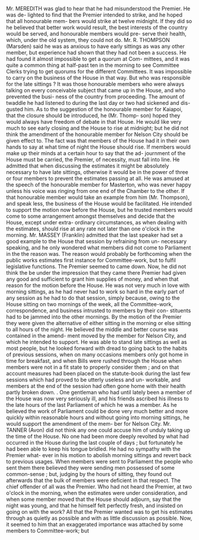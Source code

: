 Mr. MEREDITH was glad to hear that he had misunderstood the Premier. He was de- lighted to find that the Premier intended to strike, and he hoped that all honourable mem- bers would strike at twelve midnight. If they did so he believed that better work would result, the best interests of the country would be served, and honourable members would pre- serve their health, which, under the old system, they could not do. Mr. R. THOMPSON (Marsden) said he was as anxious to have early sittings as was any other member, but experience had shown that they had not been a success. He had found it almost impossible to get a quorum at Com- mittees, and it was quite a common thing at half-past ten in the morning to see Committee Clerks trying to get quorums for the different Committees. It was impossible to carry on the business of the House in that way. But who was responsible for the late sittings ? It was those honourable members who were always talking on every conceivable subject that came up in the House, and who prevented the busi- ness of the country from proceeding. The amount of twaddle he had listened to during the last day or two had sickened and dis- gusted him. As to the suggestion of the honourable member for Kaiapoi, that the closure should be introduced, he (Mr. Thomp- son) hoped they would always have freedom of debate in that House. He would like very much to see early closing and the House to rise at midnight; but he did not think the amendment of the honourable member for Nelson City should be given effect to. The fact was that members of the House had it in their own hands to say at what time of night the House should rise. If members would make up their minds at a certain hour to say that the ad- journment of the House must be carried, the Premier, of necessity, must fall into line. He admitted that when discussing the estimates it might be absolutely necessary to have late sittings, otherwise it would be in the power of three or four members to prevent the estimates passing at all. He was amused at the speech of the honourable member for Masterton, who was never happy unless his voice was ringing from one end of the Chamber to the other. If that honourable member would take an example from him (Mr. Thompson), and speak less, the business of the House would be facilitated. He intended to support the motion now before the House, but he trusted members would come to some arrangement amongst themselves and decide that the House, except under extra- ordinary circumstances, as when dealing with the estimates, should rise at any rate not later than one o'clock in the morning. Mr. MASSEY (Franklin) admitted that the last speaker had set a good example to the House that session by refraining from un- necessary speaking, and he only wondered what members did not come to Parliament in the the reason was. The reason would probably be forthcoming when the public works estimates first instance for Committee-work, but to fulfil legislative functions. The Premier seemed to came down. Now, he did not think the be under the impression that they came there Premier had given any good and sufficient to grant him supplies of money, and when that reason for the motion before the House. He was not very much in love with morning sittings, as he had never had to work so hard in the early part of any session as he had to do that session, simply because, owing to the House sitting on two mornings of the week, all the Committee-work, correspondence, and business intrusted to members by their con- stituents had to be jammed into the other mornings. By the motion of the Premier they were given the alternative of either sitting in the morning or else sitting to all hours of the night. He believed the middle and better course was contained in the amend- ment moved by the member for Nelson City, and which he intended to support. He was able to stand late sittings as well as most people, but he looked forward with dread to going back to the habits of previous sessions, when on many occasions members only got home in time for breakfast, and when Bills were rushed through the House when members were not in a fit state to properly consider them ; and on that account measures had been placed on the statute-book during the last few sessions which had proved to be utterly useless and un- workable, and members at the end of the session had often gone home with their health partly broken down. . One gentleman who had until lately been a member of the House was now very seriously ill, and his friends ascribed his illness to the late hours of the last Parliament of which he was a member. As he believed the work of Parliament could be done very much better and more quickly within reasonable hours and without going into morning sittings, he would support the amendment of the mem- ber for Nelson City. Mr. TANNER (Avon) did not think any one could accuse him of unduly taking up the time of the House. No one had been more deeply revolted by what had occurred in the House during the last couple of days ; but fortunately he had been able to keep his tongue bridled. He had no sympathy with the Premier what- ever in his motion to abolish morning sittings and revert back to previous usages. When members were sent to Parliament the people who sent them there believed they were sending men possessed of some common-sense ; but, judging by the hours of sitting, they found out afterwards that the bulk of members were deficient in that respect. The chief offender of all was the Premier. Who had not heard the Premier, at two o'clock in the morning, when the estimates were under consideration, and when some member moved that the House should adjourn, say that the night was young, and that he himself felt perfectly fresh, and insisted on going on with the work? All that the Premier wanted was to get his estimates through as quietly as possible and with as little discussion as possible. Now, it seemed to him that an exaggerated importance was attached by some members to Committee-work; but 